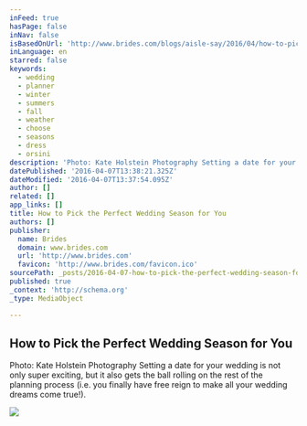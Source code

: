 ```yaml
---
inFeed: true
hasPage: false
inNav: false
isBasedOnUrl: 'http://www.brides.com/blogs/aisle-say/2016/04/how-to-pick-wedding-season.html'
inLanguage: en
starred: false
keywords:
  - wedding
  - planner
  - winter
  - summers
  - fall
  - weather
  - choose
  - seasons
  - dress
  - orsini
description: 'Photo: Kate Holstein Photography Setting a date for your wedding is not only super exciting, but it also gets the ball rolling on the rest of the planning process (i.e. you finally have free reign to make all your wedding dreams come true!).'
datePublished: '2016-04-07T13:38:21.325Z'
dateModified: '2016-04-07T13:37:54.095Z'
author: []
related: []
app_links: []
title: How to Pick the Perfect Wedding Season for You
authors: []
publisher:
  name: Brides
  domain: www.brides.com
  url: 'http://www.brides.com'
  favicon: 'http://www.brides.com/favicon.ico'
sourcePath: _posts/2016-04-07-how-to-pick-the-perfect-wedding-season-for-you.md
published: true
_context: 'http://schema.org'
_type: MediaObject

---
```

<article style=""><h1>How to Pick the Perfect Wedding Season for You</h1><p>Photo: Kate Holstein Photography Setting a date for your wedding is not only super exciting, but it also gets the ball rolling on the rest of the planning process (i.e. you finally have free reign to make all your wedding dreams come true!).</p><img src="http://www.brides.com/blogs/aisle-say/how-to-pick-the-perfect-wedding-season-OG.jpg" /></article>